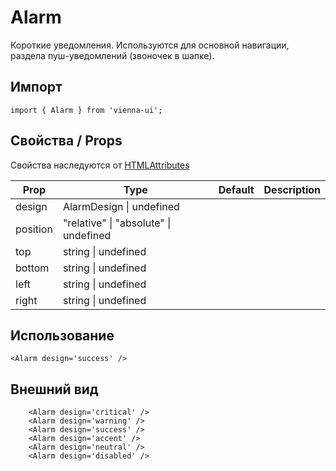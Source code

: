 # Alarm

Короткие уведомления. Используются для основной навигации, раздела пуш-уведомлений (звоночек в шапке).

## Импорт

```
import { Alarm } from 'vienna-ui';
```

## Свойства / Props

Свойства наследуются от [HTMLAttributes<HTMLDivElement>](https://github.com/DefinitelyTyped/DefinitelyTyped/blob/master/types/react/index.d.ts#L1746)

| Prop | Type | Default | Description |
| --- | --- | --- | --- |
| design | AlarmDesign \| undefined | |
| position | "relative" \| "absolute" \| undefined | |
| top | string \| undefined |  |
| bottom | string \| undefined  |  |
| left | string \| undefined  |  |
| right | string \| undefined  |  |

## Использование

```
<Alarm design='success' />
```

## Внешний вид

```
    <Alarm design='critical' />
    <Alarm design='warning' />
    <Alarm design='success' />
    <Alarm design='accent' />
    <Alarm design='neutral' />
    <Alarm design='disabled' />
```
